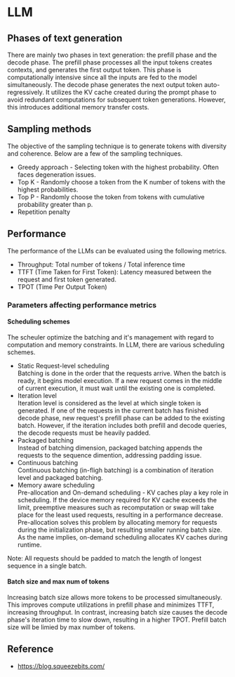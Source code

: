 # LLM

## Phases of text generation
There are mainly two phases in text generation: the prefill phase and the decode phase. The prefill phase processes all the input tokens creates contexts, and generates the first output token. This phase is computationally intensive since all the inputs are fed to the model simultaneously. The decode phase generates the next output token auto-regressively. It utilizes the KV cache created during the prompt phase to avoid redundant computations for subsequent token generations. However, this introduces additional memory transfer costs.

## Sampling methods
The objective of the sampling technique is to generate tokens with diversity and coherence. Below are a few of the sampling techniques.
* Greedy approach - Selecting token with the highest probability. Often faces degeneration issues.
* Top K - Randomly choose a token from the K number of tokens with the highest probabilities.
* Top P - Randomly choose the token from tokens with cumulative probability greater than p.
* Repetition penalty

## Performance
The performance of the LLMs can be evaluated using the following metrics.
* Throughput: Total number of tokens / Total inference time
* TTFT (Time Taken for First Token): Latency measured between the request and first token generated.
* TPOT (Time Per Output Token)

### Parameters affecting performance metrics

#### Scheduling schemes
The scheuler optimize the batching and it's management with regard to computation and memory constraints. In LLM, there are various scheduling schemes.
<noformat>
* Static Request-level scheduling\
	Batching is done in the order that the requests arrive. When the batch is ready, it begins model execution. If a new request comes in the middle of current execution, it must wait until the existing one is completed.
* Iteration level\
	Iteration level is considered as the level at which single token is generated. If one of the requests in the current batch has finished decode phase, new request's prefill phase can be added to the existing batch. However, if the iteration includes both prefill and decode queries, the decode requests must be heavily padded.
* Packaged batching\
	Instead of batching dimension, packaged batching appends the requests to the sequence dimention, addressing padding issue.
* Continuous batching\
	Continuous batching (in-fligh batching) is a combination of iteration level and packaged batching.
* Memory aware scheduling\
	Pre-allocation and On-demand scheduling -	KV caches play a key role in scheduling. If the device memory required for KV cache exceeds the limit, preemptive measures such as recomputation or swap will take place for the least used requests, resulting in a performance decrease. Pre-allocation solves this problem by allocating memory for requests during the initialization phase, but resulting smaller running batch size. As the name implies, on-demand scheduling allocates KV caches during runtime.
<noformat>

Note: All requests should be padded to match the length of longest sequence in a single batch.

#### Batch size and max num of tokens
Increasing batch size allows more tokens to be processed simultaneously. This improves compute utilizations in prefill phase and minimizes TTFT, increasing throughput. In contrast, increasing batch size causes the decode phase's iteration time to slow down, resulting in a higher TPOT. Prefill batch size will be limied by max number of tokens.

## Reference
* https://blog.squeezebits.com/
